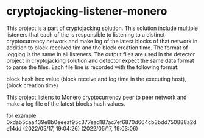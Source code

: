 # cryptojacking-listener-monero

This project is a part of cryptojacking solution. This solution include multiple listeners that each of the is
responsible to listening to a distinct cryptocurrency network and make log of the latest blocks of that network in
addition to block received tim and the block creation time. The format of logging is the same in all listeners. The
output files are used in the detector project in cryptojacking solution and detector expect the same data format to
parse the files. Each file line is recorded with the following format:

block hash hex value (block receive and log time in the executing host), (block creation time)


This project listens to Monero cryptocurrency peer to peer network and make a log file of
the latest blocks hash values.

for example:
0xdab5caa439e8b0eeeaf95c377ead187ac7ef6870d664cb3bdd750888a2de14dd (2022/05/17, 19:04:26) (2022/05/17, 19:03:06)
